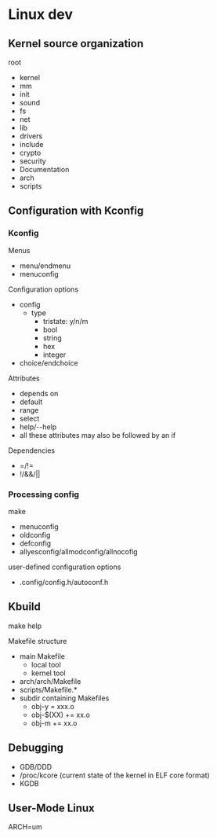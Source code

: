 # Linux dev

## Kernel source organization

root
- kernel
- mm
- init
- sound
- fs
- net
- lib
- drivers
- include
- crypto
- security
- Documentation
- arch
- scripts

## Configuration with Kconfig

### Kconfig

Menus
- menu/endmenu
- menuconfig

Configuration options
- config
  - type
    - tristate: y/n/m
    - bool
    - string
    - hex
    - integer
- choice/endchoice

Attributes
- depends on
- default
- range
- select
- help/--help
- all these attributes may also be followed by an if

Dependencies
- =/!=
- !/&&/||

### Processing config

make
- menuconfig
- oldconfig
- defconfig
- allyesconfig/allmodconfig/allnocofig

user-defined configuration options
- .config/config.h/autoconf.h

## Kbuild

make help

Makefile structure
- main Makefile
  - local tool
  - kernel tool
- arch/arch/Makefile
- scripts/Makefile.*
- subdir containing Makefiles
  - obj-y = xxx.o
  - obj-$(XX) += xx.o
  - obj-m += xx.o

## Debugging

- GDB/DDD
- /proc/kcore (current state of the kernel in ELF core format)
- KGDB

## User-Mode Linux

ARCH=um